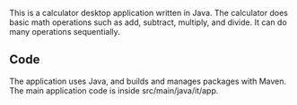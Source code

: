 This is a calculator desktop application written in Java. The calculator does basic math operations such as add, subtract, multiply, and divide. It can do many operations sequentially. 

## Code
The application uses Java, and builds and manages packages with Maven. The main application code is inside src/main/java/it/app. 